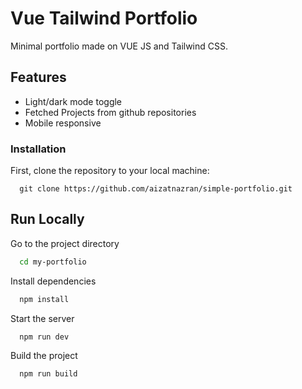 # Vue Tailwind Portfolio

Minimal portfolio made on VUE JS and Tailwind CSS.

## Features

- Light/dark mode toggle
- Fetched Projects from github repositories
- Mobile responsive

### Installation

First, clone the repository to your local machine:

```
  git clone https://github.com/aizatnazran/simple-portfolio.git
```

## Run Locally

Go to the project directory

```bash
  cd my-portfolio
```

Install dependencies

```bash
  npm install
```

Start the server

```bash
  npm run dev
```

Build the project

```bash
  npm run build
```


